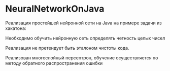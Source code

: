 # NeuralNetworkOnJava

Реализация простейшей нейронной сети на Java на примере задачи из хакатона:

Необходимо обучить нейронную сеть определять четность целых чисел

Реализация не претендует быть эталоном чистоты кода.

Реализован многослойный персептрон, обучение осуществляется по методу обратного распространения ошибки


